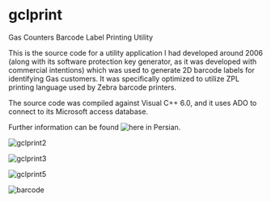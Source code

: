 # gclprint
Gas Counters Barcode Label Printing Utility

This is the source code for a utility application I had developed around 2006 (along with its software protection key generator, as it was developed with commercial intentions) which was used to generate 2D barcode labels for identifying Gas customers. It was specifically optimized to utilize ZPL printing language used by Zebra barcode printers.

The source code was compiled against Visual C++ 6.0, and it uses ADO to connect to its Microsoft access database.

Further information can be found ![here](http://arakara.gozir.com/weblog/?p=60) in Persian.

![gclprint2](https://user-images.githubusercontent.com/582212/94848722-4441be80-0431-11eb-840c-cf3769cdf89f.gif)

![gclprint3](https://user-images.githubusercontent.com/582212/94848727-460b8200-0431-11eb-8553-4c7fd85c3921.gif)

![gclprint5](https://user-images.githubusercontent.com/582212/94848733-46a41880-0431-11eb-9a7a-04053b434b76.gif)

![barcode](https://user-images.githubusercontent.com/582212/94848736-47d54580-0431-11eb-9451-dcd13f404cc3.jpg)

